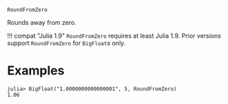 ```
RoundFromZero
```

Rounds away from zero.

!!! compat "Julia 1.9"
    `RoundFromZero` requires at least Julia 1.9. Prior versions support `RoundFromZero` for `BigFloat`s only.


# Examples

```jldoctest
julia> BigFloat("1.0000000000000001", 5, RoundFromZero)
1.06
```
